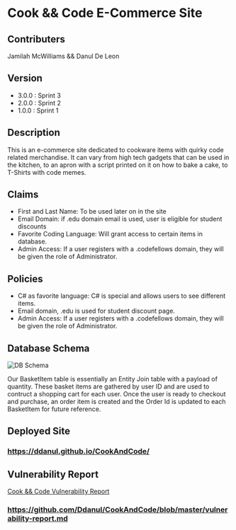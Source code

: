 # Cook && Code E-Commerce Site

## Contributers
Jamilah McWilliams && Danul De Leon

## Version
- 3.0.0 : Sprint 3
- 2.0.0 : Sprint 2
- 1.0.0 : Sprint 1

## Description
This is an e-commerce site dedicated to cookware items with quirky code related merchandise.  It can vary from high tech gadgets that can be used in the kitchen, to an apron with a script printed on it on how to bake a cake, to T-Shirts with code memes.

## Claims
- First and Last Name: To be used later on in the site
- Email Domain: if .edu domain email is used, user is eligible for student discounts
- Favorite Coding Language: Will grant access to certain items in database.
- Admin Access: If a user registers with a .codefellows domain, they will be given the role of Administrator.

## Policies
- C# as favorite language: C# is special and allows users to see different items.
- Email domain, .edu is used for student discount page.
- Admin Access: If a user registers with a .codefellows domain, they will be given the role of Administrator.


## Database Schema

![DB Schema](assets/CookwareDBSchema.PNG)

Our BasketItem table is essentially an Entity Join table with a payload of quantity.  These basket items are gathered by user ID and are used to contruct a shopping cart for each user.  Once the user is ready to checkout and purchase, an order item is created and the Order Id is updated to each BasketItem for future reference.

## Deployed Site
### https://ddanul.github.io/CookAndCode/

## Vulnerability Report
[Cook && Code Vulnerability Report](..CookAndCode/blob/master/vulnerability-report.md)
### https://github.com/Ddanul/CookAndCode/blob/master/vulnerability-report.md

